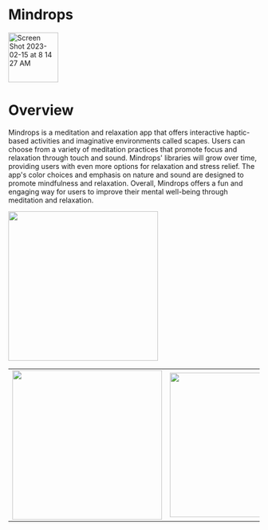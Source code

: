 #  Mindrops

<img width="100" alt="Screen Shot 2023-02-15 at 8 14 27 AM" src="https://gcdnb.pbrd.co/images/2WMV3j4T3r0E.png?o=1">

# <b>Overview</b>

Mindrops is a meditation and relaxation app that offers interactive haptic-based activities and imaginative environments called scapes. Users can choose from a variety of meditation practices that promote focus and relaxation through touch and sound. Mindrops' libraries will grow over time, providing users with even more options for relaxation and stress relief. The app's color choices and emphasis on nature and sound are designed to promote mindfulness and relaxation. Overall, Mindrops offers a fun and engaging way for users to improve their mental well-being through meditation and relaxation.

<img width="300px; height: 500px;" alt="" src="https://gcdnb.pbrd.co/images/jTCohoUYl8zv.png?o=1">

<table>
<tr>
<td>
<img width="300px; height: 500px;" alt="" src="https://gcdnb.pbrd.co/images/MJsE0VF8Hp5w.png?o=1">

<td>

<img width="290" alt="" src="https://gcdnb.pbrd.co/images/G4ALELWBUESj.png?o=1">

<td>
<tr>

<table>
